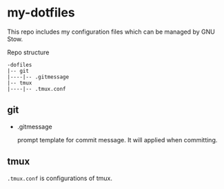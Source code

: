 # my-dotfiles #

This repo includes my configuration files which can be managed by GNU Stow.

Repo structure

```
-dofiles
|-- git
|----|-- .gitmessage
|-- tmux
|----|-- .tmux.conf
```

## git ##

* .gitmessage

    prompt template for commit message. It will applied when committing.

## tmux ##

`.tmux.conf` is configurations of tmux.
